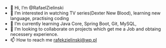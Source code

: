 - 👋 Hi, I’m @RafaelZielinski
- 👀 I’m interested in watching TV series(Dexter New Blood), learning new language, practising coding
- 🌱 I’m currently learning Java Core, Spring Boot, Git, MySQL, 
- 💞️ I’m looking to collaborate on projects which get me a Job and obtaing necessery experience.
- 📫 How to reach me rafekzielinski@wp.pl

<!---
RafaelZielinski/RafaelZielinski is a ✨ special ✨ repository because its `README.md` (this file) appears on your GitHub profile.
You can click the Preview link to take a look at your changes.
--->
